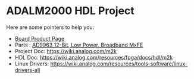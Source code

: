 # ADALM2000 HDL Project

Here are some pointers to help you:
  * [Board Product Page](https://www.analog.com/adalm2000)
  * Parts : [AD9963 12-Bit, Low Power, Broadband MxFE](https://www.analog.com/AD9963)
  * Project Doc: https://wiki.analog.com/m2k
  * HDL Doc: https://wiki.analog.com/resources/fpga/docs/hdl/m2k
  * Linux Drivers: https://wiki.analog.com/resources/tools-software/linux-drivers-all
